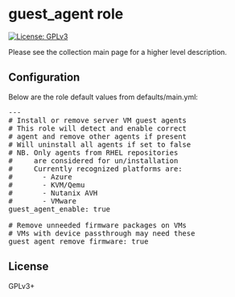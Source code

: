 # guest_agent role

[![License: GPLv3](https://img.shields.io/badge/license-GPLv3-brightgreen.svg)](https://www.gnu.org/licenses/gpl-3.0)

Please see the collection main page for a higher level description.

## Configuration

Below are the role default values from defaults/main.yml:

<pre>
---
# Install or remove server VM guest agents
# This role will detect and enable correct
# agent and remove other agents if present
# Will uninstall all agents if set to false
# NB. Only agents from RHEL repositories
#     are considered for un/installation
#     Currently recognized platforms are:
#       - Azure
#       - KVM/Qemu
#       - Nutanix AVH
#       - VMware
guest_agent_enable: true

# Remove unneeded firmware packages on VMs
# VMs with device passthrough may need these
guest_agent_remove_firmware: true
</pre>

## License

GPLv3+
